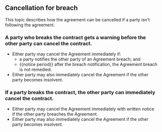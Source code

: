 ## Cancellation for breach

This topic describes how the agreement can be cancelled if a party isn't following the agreement.

### A party who breaks the contract gets a warning before the other party can cancel the contract.

- Either party may cancel the Agreement immediately if:
	- a party notifies the other party of an Agreement breach; and
	- {{notice period}} after the breach notification, the Agreement breach is not remedied.
- Either party may also immediately cancel the Agreement if the other party becomes insolvent.

### If a party breaks the contract, the other party can immediately cancel the contract.

- Either party may cancel the Agreement immediately with written notice if the other party breaches the Agreement.
- Either party may also immediately cancel the Agreement if the other party becomes insolvent.
